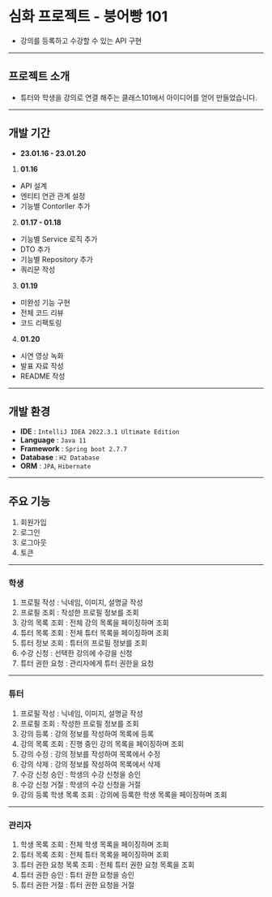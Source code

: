 # 심화 프로젝트 - 붕어빵 101
- 강의를 등록하고 수강할 수 있는 API 구현
---
## 프로젝트 소개
- 튜터와 학생을 강의로 연결 해주는 클래스101에서 아이디어를 얻어 만들었습니다.
---
## 개발 기간
- **23.01.16 - 23.01.20**
1. **01.16**
- API 설계
- 엔티티 연관 관계 설정
- 기능별 Contorller 추가
2. **01.17 - 01.18**
- 기능별 Service 로직 추가
- DTO 추가
- 기능별 Repository 추가
- 쿼리문 작성
3. **01.19**
- 미완성 기능 구현
- 전체 코드 리뷰
- 코드 리팩토링
4. **01.20**
- 시연 영상 녹화
- 발표 자료 작성
- README 작성
---
## 개발 환경
- **IDE** : `IntelliJ IDEA 2022.3.1 Ultimate Edition`
- **Language** : `Java 11`
- **Framework** : `Spring boot 2.7.7`
- **Database** : `H2 Database`
- **ORM** : `JPA`, `Hibernate`
---
## 주요 기능
1. 회원가입
2. 로그인
3. 로그아웃
4. 토큰
---
### 학생
1. 프로필 작성 : 닉네임, 이미지, 설명글 작성
2. 프로필 조회 : 작성한 프로필 정보를 조회
3. 강의 목록 조회 : 전체 강의 목록을 페이징하며 조회
4. 튜터 목록 조회 : 전체 튜터 목록을 페이징하며 조회
5. 튜터 정보 조회 : 튜터의 프로필 정보를 조회 
6. 수강 신청 : 선택한 강의에 수강을 신청
7. 튜터 권한 요청 : 관리자에게 튜터 권한을 요청
---
### 튜터
1. 프로필 작성 : 닉네임, 이미지, 설명글 작성
2. 프로필 조회 : 작성한 프로필 정보를 조회
3. 강의 등록 : 강의 정보를 작성하여 목록에 등록
4. 강의 목록 조회 : 진행 중인 강의 목록을 페이징하며 조회
5. 강의 수정 : 강의 정보를 작성하여 목록에서 수정
6. 강의 삭제 : 강의 정보를 작성하여 목록에서 삭제
7. 수강 신청 승인 : 학생의 수강 신청을 승인
8. 수강 신청 거절 : 학생의 수강 신청을 거절
9. 강의 등록 학생 목록 조회 : 강의에 등록한 학생 목록을 페이징하며 조회
---
### 관리자
1. 학생 목록 조회 : 전체 학생 목록을 페이징하며 조회
2. 튜터 목록 조회 : 전체 튜터 목록을 페이징하며 조회
3. 튜터 권한 요청 목록 조회 : 전체 튜터 권한 요청 목록을 조회
4. 튜터 권한 승인 : 튜터 권한 요청을 승인
5. 튜터 권한 거절 : 튜터 권한 요청을 거절
